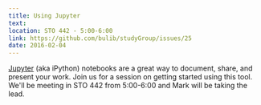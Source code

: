 ```yaml
---
title: Using Jupyter
text: 
location: STO 442 - 5:00-6:00 
link: https://github.com/bulib/studyGroup/issues/25
date: 2016-02-04
---
```


[Jupyter](http://jupyter.org/) (aka iPython) notebooks are a great way to document, share, and present your work. Join us for a session on getting started using this tool. We'll be meeting in STO 442 from 5:00-6:00 and Mark will be taking the lead.  